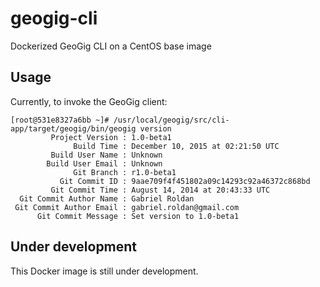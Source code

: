 # geogig-cli
Dockerized GeoGig CLI on a CentOS base image

## Usage
Currently, to invoke the GeoGig client:

```
[root@531e8327a6bb ~]# /usr/local/geogig/src/cli-app/target/geogig/bin/geogig version
         Project Version : 1.0-beta1
              Build Time : December 10, 2015 at 02:21:50 UTC
         Build User Name : Unknown
        Build User Email : Unknown
              Git Branch : r1.0-beta1
           Git Commit ID : 9aae709f4f451802a09c14293c92a46372c868bd
         Git Commit Time : August 14, 2014 at 20:43:33 UTC
  Git Commit Author Name : Gabriel Roldan
 Git Commit Author Email : gabriel.roldan@gmail.com
      Git Commit Message : Set version to 1.0-beta1

```

## Under development
This Docker image is still under development. 
